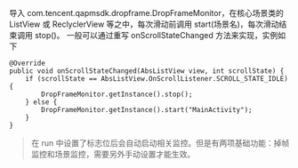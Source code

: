 导入 com.tencent.qapmsdk.dropframe.DropFrameMonitor，在核心场景类的 ListView 或 ReclyclerView 等之中，每次滑动前调用 start(场景名)，每次滑动结束调用 stop()。
一般可以通过重写 onScrollStateChanged 方法来实现，实例如下
```
@Override
public void onScrollStateChanged(AbsListView view, int scrollState) {
    if (scrollState == AbsListView.OnScrollListener.SCROLL_STATE_IDLE) {
        DropFrameMonitor.getInstance().stop();
    } else {
        DropFrameMonitor.getInstance().start("MainActivity");
    }
}
```
>在 run 中设置了标志位后会自动启动相关监控。但是有两项基础功能：掉帧监控和场景监控，需要另外手动设置才能生效。